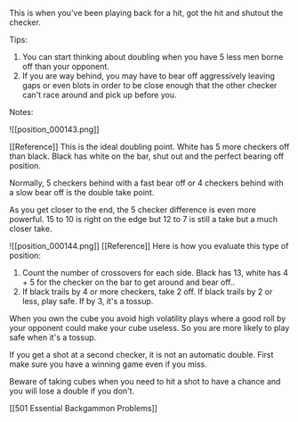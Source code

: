This is when you've been playing back for a hit, got the hit and shutout the checker.

Tips:

1) You can start thinking about doubling when you have 5 less men borne off than your opponent.
2) If you are way behind, you may have to bear off aggressively leaving gaps or even blots in order to be close enough that the other checker can't race around and pick up before you.

Notes:

![[position_000143.png]]

[[Reference]]
This is the ideal doubling point. White has 5 more checkers off than black. Black has white on the bar, shut out and the perfect bearing off position.

Normally, 5 checkers behind with a fast bear off or 4 checkers behind with a slow bear off is the double take point.

As you get closer to the end, the 5 checker difference is even more powerful. 15 to 10 is right on the edge but 12 to 7 is still a take but a much closer take.

![[position_000144.png]]
[[Reference]]
Here is how you evaluate this type of position:
1) Count the number of crossovers for each side. Black has 13, white has 4 + 5 for the checker on the bar to get around and bear off..
2) If black trails by 4 or more checkers, take 2 off. If black trails by 2 or less, play safe. If by 3, it's a tossup.

When you own the cube you avoid high volatility plays where a good roll by your opponent could make your cube useless. So you are more likely to play safe when it's a tossup.

If you get a shot at a second checker, it is not an automatic double. First make sure you have a winning game even if you miss.

Beware of taking cubes when you need to hit a shot to have a chance and you will lose a double if you don't.

[[501 Essential Backgammon Problems]]
